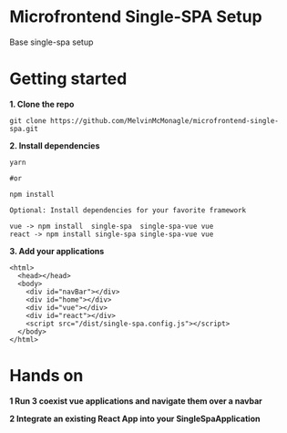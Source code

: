 # Microfrontend Single-SPA Setup
Base single-spa setup

# Getting started

**1. Clone the repo**

```
git clone https://github.com/MelvinMcMonagle/microfrontend-single-spa.git
```

**2. Install dependencies**

```
yarn

#or

npm install

Optional: Install dependencies for your favorite framework

vue -> npm install  single-spa  single-spa-vue vue
react -> npm install single-spa single-spa-vue vue

```

**3. Add your applications**

```
<html>
  <head></head>
  <body>
    <div id="navBar"></div>
    <div id="home"></div>
    <div id="vue"></div>
    <div id="react"></div>
    <script src="/dist/single-spa.config.js"></script>
  </body>
</html>
```

# Hands on 

**1 Run 3 coexist vue applications and navigate them over a navbar**

**2 Integrate an existing React App into your SingleSpaApplication**
